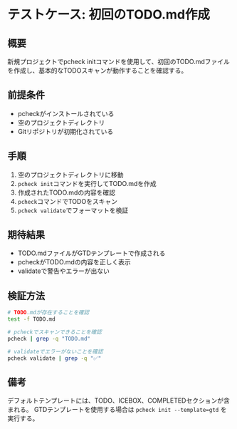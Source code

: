 # テストケース: 初回のTODO.md作成

## 概要
新規プロジェクトでpcheck initコマンドを使用して、初回のTODO.mdファイルを作成し、基本的なTODOスキャンが動作することを確認する。

## 前提条件
- pcheckがインストールされている
- 空のプロジェクトディレクトリ
- Gitリポジトリが初期化されている

## 手順
1. 空のプロジェクトディレクトリに移動
2. `pcheck init`コマンドを実行してTODO.mdを作成
3. 作成されたTODO.mdの内容を確認
4. `pcheck`コマンドでTODOをスキャン
5. `pcheck validate`でフォーマットを検証

## 期待結果
- TODO.mdファイルがGTDテンプレートで作成される
- pcheckがTODO.mdの内容を正しく表示
- validateで警告やエラーが出ない

## 検証方法
```bash
# TODO.mdが存在することを確認
test -f TODO.md

# pcheckでスキャンできることを確認
pcheck | grep -q "TODO.md"

# validateでエラーがないことを確認
pcheck validate | grep -q "✅"
```

## 備考
デフォルトテンプレートには、TODO、ICEBOX、COMPLETEDセクションが含まれる。
GTDテンプレートを使用する場合は `pcheck init --template=gtd` を実行する。